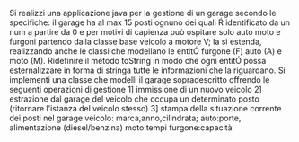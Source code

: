 Si realizzi una applicazione java per la gestione di un garage secondo le specifiche:
il garage ha al max 15 posti ognuno dei quali Ŕ identificato da un num a partire da 0 e per motivi di capienza può ospitare solo auto moto e furgoni partendo dalla classe base veicolo a motore V; 
la si estenda, realizzando anche le classi che modellano le entitÓ furgone (F) auto (A) e moto (M).
Ridefinire il metodo toString in modo che ogni entitÓ possa esternalizzare in forma di stringa tutte le informazioni che la riguardano.
Si implementi una classe che modelli il garage sopradescritto offrendo le seguenti operazioni di gestione
  1] immissione di un nuovo veicolo
  2] estrazione dal garage del veicolo che occupa un determinato posto (ritornare l'istanza del veicolo stesso)
  3] stampa della situazione corrente dei posti nel garage veicolo: marca,anno,cilindrata;
auto:porte, alimentazione (diesel/benzina)
moto:tempi
furgone:capacità

